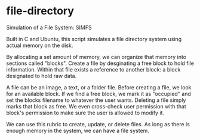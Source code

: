 # file-directory

Simulation of a File System: SIMFS

Built in C and Ubuntu, this script simulates a file directory system using actual memory on the disk.

By allocating a set amount of memory, we can organize that memory into sections called "blocks". Create a file by desginating a free block to hold file information. Within that file exists a reference to another block: a block designated to hold raw data.

A file can be an image, a text, or a folder file. Before creating a file, we look for an available block. If we find a free block, we mark it as "occupied" and set the blocks filename to whatever the user wants. Deleting a file simply marks that block as free. We even cross-check user permission with that block's permission to make sure the user is allowed to modify it.

We can use this rubric to create, update, or delete files. As long as there is enough memory in the system, we can have a file system.
